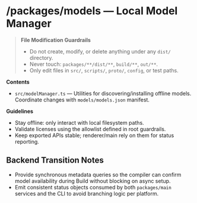 # /packages/models — Local Model Manager
> **File Modification Guardrails**
> - Do not create, modify, or delete anything under any `dist/` directory.
> - Never touch: `packages/**/dist/**`, `build/**`, `out/**`.
> - Only edit files in `src/`, `scripts/`, `proto/`, `config`, or test paths.


**Contents**
- `src/modelManager.ts` — Utilities for discovering/installing offline models.
  Coordinate changes with `models/models.json` manifest.

**Guidelines**
- Stay offline: only interact with local filesystem paths.
- Validate licenses using the allowlist defined in root guardrails.
- Keep exported APIs stable; renderer/main rely on them for status reporting.

## Backend Transition Notes

- Provide synchronous metadata queries so the compiler can confirm model availability during Build without blocking on async setup.
- Emit consistent status objects consumed by both `packages/main` services and the CLI to avoid branching logic per platform.

